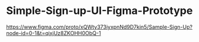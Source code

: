 # Simple-Sign-up-UI-Figma-Prototype

https://www.figma.com/proto/xQWty373iyxpnNd9D7kin5/Sample-Sign-Up?node-id=0-1&t=qixjUz8ZKOHH0ObQ-1

